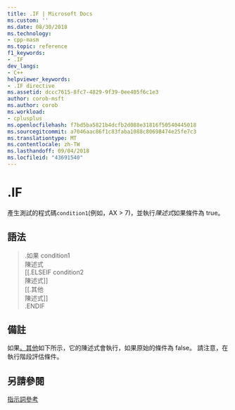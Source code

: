 ```yaml
---
title: .IF | Microsoft Docs
ms.custom: ''
ms.date: 08/30/2018
ms.technology:
- cpp-masm
ms.topic: reference
f1_keywords:
- .IF
dev_langs:
- C++
helpviewer_keywords:
- .IF directive
ms.assetid: dccc7615-8fc7-4829-9f39-0ee405f6c1e3
author: corob-msft
ms.author: corob
ms.workload:
- cplusplus
ms.openlocfilehash: f7bd5ba5821b4dcfb2d088e31816f50540445018
ms.sourcegitcommit: a7046aac86f1c83faba1088c80698474e25fe7c3
ms.translationtype: MT
ms.contentlocale: zh-TW
ms.lasthandoff: 09/04/2018
ms.locfileid: "43691540"
---
```

# <a name="if"></a>.IF

產生測試的程式碼`condition1`(例如，AX > 7)，並執行*陳述式*如果條件為 true。

## <a name="syntax"></a>語法

> .如果 condition1<br/>
> 陳述式<br/>
> [[.ELSEIF condition2<br/>
> 陳述式]]<br/>
> [[.其他<br/>
> 陳述式]]<br/>
> .ENDIF

## <a name="remarks"></a>備註

如果[。其他](../../assembler/masm/dot-else.md)如下所示，它的陳述式會執行，如果原始的條件為 false。 請注意，在執行階段評估條件。

## <a name="see-also"></a>另請參閱

[指示詞參考](../../assembler/masm/directives-reference.md)<br/>